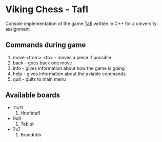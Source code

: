 # Viking Chess - Tafl
Console implementation of the game [Tafl](https://en.wikipedia.org/wiki/Tafl_games) written in C++ for a university assignment

## Commands during game
1. move \<from\> \<to\> - moves a piece if possible
2. back - goes back one move
3. info - gives information about how the game is going
4. help - gives information about the aviable commands
5. quit - quits to main menu

## Available boards
- 11x11
   1. Hnefatafl
- 9x9
   1. Tablut
- 7x7
   1. Brandubh
